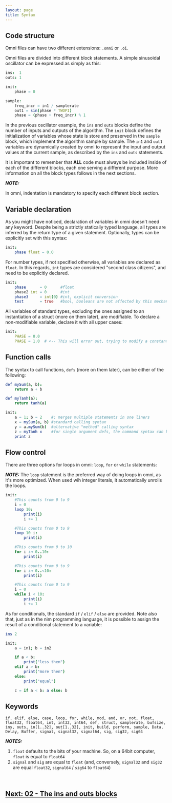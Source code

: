 ```yaml
---
layout: page
title: Syntax
---
```


## Code structure

Omni files can have two different extensions: `.omni` or `.oi`.

Omni files are divided into different block statements. A simple sinusoidal oscillator can be expressed as simply as this:

```nim
ins:  1
outs: 1

init:
    phase = 0

sample:
    freq_incr = in1 / samplerate
    out1 = sin(phase * TWOPI)
    phase = (phase + freq_incr) % 1
```

In the previous oscillator example, the `ins` and `outs` blocks define the number of inputs and outputs of the algorithm. The `init` block defines the initialization of variables whose state is store and preserved in the `sample` block, which implement the algorithm sample by sample. The `in1` and `out1` variables are dynamically created by omni to represent the input and output values at the current sample, as described by the `ins` and `outs` statements.

It is important to remember that **ALL** code must always be included inside of each of the different blocks, each one serving a different purpose.
More information on all the block types follows in the next sections.

**_NOTE:_**

In omni, indentation is mandatory to specify each different block section.

## Variable declaration

As you might have noticed, declaration of variables in omni doesn't need any keyword. Despite being a strictly statically typed language, all types are inferred by the return type of a given statement. Optionally, types can be explicitly set with this syntax:

```nim
init:
    phase float = 0.0
```

For number types, if not specified otherwise, all variables are declared as `float`. In this regards, `int` types are considered "second class citizens", and need to be explicitly declared.

```nim
init:
    phase      = 0      #float
    phase2 int = 0      #int
    phase3     = int(0) #int, explicit conversion
    test       = true   #bool, booleans are not affected by this mechanism
```

All variables of standard types, excluding the ones assigned to an instantiation of a struct (more on them later), are modifiable. To declare a non-modifiable variable, declare it with all upper cases:


```nim
init:
    PHASE = 0.0
    PHASE = 1.0  # <-- This will error out, trying to modify a constant variable
```

## Function calls

The syntax to call functions, `defs` (more on them later), can be either of the following:

```nim
def mySum(a, b):
    return a + b

def myTanh(a):
    return tanh(a)

init:
    a = 1; b = 2    #; merges multiple statements in one liners
    x = mySum(a, b) #standard calling syntax
    y = a.mySum(b)  #alternative "method" calling syntax
    z = myTanh x    #for single argument defs, the command syntax can be used
    print z
```

## Flow control

There are three options for loops in omni: `loop`, `for` or `while` statements:

**_NOTE:_**
The `loop` statement is the preferred way of doing loops in omni, as it's more optimized. When used wih integer literals, it automatically unrolls the loops.

```nim
init:
    #This counts from 0 to 9
    i = 0
    loop 10:
        print(i)
        i += 1

    #This counts from 0 to 9
    loop 10 i:
        print(i)  

    #This counts from 0 to 10
    for i in 0..10:
        print(i)

    #This counts from 0 to 9
    for i in 0..<10:
        print(i)

    #This counts from 0 to 9
    i = 0
    while i < 10:
        print(i)
        i += 1
```

As for conditionals, the standard `if` / `elif` / `else` are provided. Note also that, just as in the nim programming language, it is possible to assign the result of a conditional statement to a variable:

```nim
ins 2

init:
    a = in1; b = in2

    if a < b:
        print("less then")
    elif a > b:
        print("more then")
    else:
        print("equal")

    c = if a < b: a else: b
```

## Keywords

```if, elif, else, case, loop, for, while, mod, and, or, not, float, float32, float64, int, int32, int64, def, struct, samplerate, bufsize, ins, outs, in[1..32], out[1..32], init, build, perform, sample, Data, Delay, Buffer, signal, signal32, signal64, sig, sig32, sig64```

**_NOTES:_** 

1. `float` defaults to the bits of your machine. So, on a 64bit computer, `float` is equal to `float64`
2. `signal` and `sig` are equal to `float` (and, conversely, `signal32` and `sig32` are equal `float32`, `signal64` / `sig64` to `float64`)

<br>

## [Next: 02 - The ins and outs blocks](02_ins_outs.md)